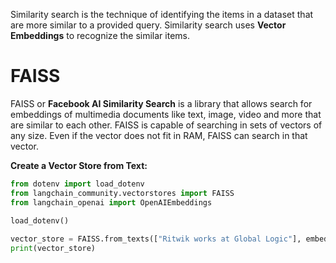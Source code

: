 
Similarity search is the technique of identifying the items in a dataset that are more similar to a provided query. 
Similarity search uses **Vector Embeddings** to recognize the similar items. 

# FAISS

FAISS or **Facebook AI Similarity Search** is a library that allows search for embeddings of multimedia documents like text, image, video and more that are similar to each other. FAISS is capable of searching in sets of vectors of any size. Even if the vector does not fit in RAM, FAISS can search in that vector.

**Create a  Vector Store from Text:**

```python
from dotenv import load_dotenv  
from langchain_community.vectorstores import FAISS  
from langchain_openai import OpenAIEmbeddings

load_dotenv()
  
vector_store = FAISS.from_texts(["Ritwik works at Global Logic"], embedding=OpenAIEmbeddings())  
print(vector_store)

```
